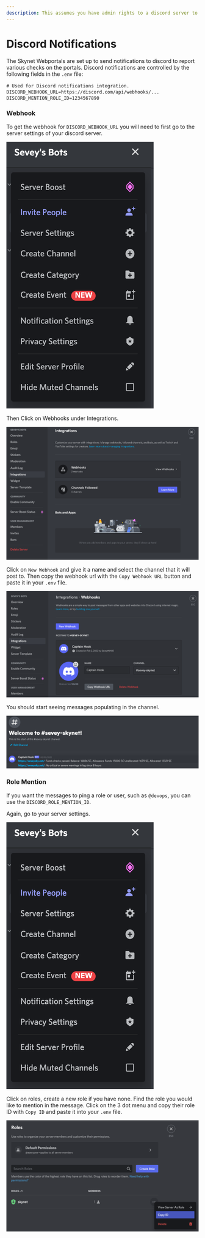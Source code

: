 ```yaml
---
description: This assumes you have admin rights to a discord server to generate webhooks.
---
```


# Discord Notifications

The Skynet Webportals are set up to send notifications to discord to report various checks on the portals. Discord notifications are controlled by the following fields in the `.env` file:

```
# Used for Discord notifications integration.
DISCORD_WEBHOOK_URL=https://discord.com/api/webhooks/...
DISCORD_MENTION_ROLE_ID=1234567890
```

### Webhook

To get the webhook for `DISCORD_WEBHOOK_URL` you will need to first go to the server settings of your discord server.

![](<../../.gitbook/assets/image (17).png>)

Then Click on Webhooks under Integrations.

![](<../../.gitbook/assets/Screen Shot 2022-02-04 at 4.22.38 PM.png>)

Click on `New Webhook` and give it a name and select the channel that it will post to. Then copy the webhook url with the `Copy Webhook URL` button and paste it in your `.env` file.

![](<../../.gitbook/assets/Screen Shot 2022-02-04 at 4.23.02 PM.png>)

You should start seeing messages populating in the channel.

![](<../../.gitbook/assets/Screen Shot 2022-02-04 at 4.23.39 PM.png>)

### Role Mention

If you want the messages to ping a role or user, such as `@devops`, you can use the `DISCORD_ROLE_MENTION_ID`.

Again, go to your server settings.

![](<../../.gitbook/assets/image (18).png>)

Click on roles, create a new role if you have none. Find the role you would like to mention in the message. Click on the 3 dot menu and copy their role ID with `Copy ID` and paste it into your `.env` file.&#x20;

![](<../../.gitbook/assets/Screen Shot 2022-02-10 at 8.43.41 PM.png>)

